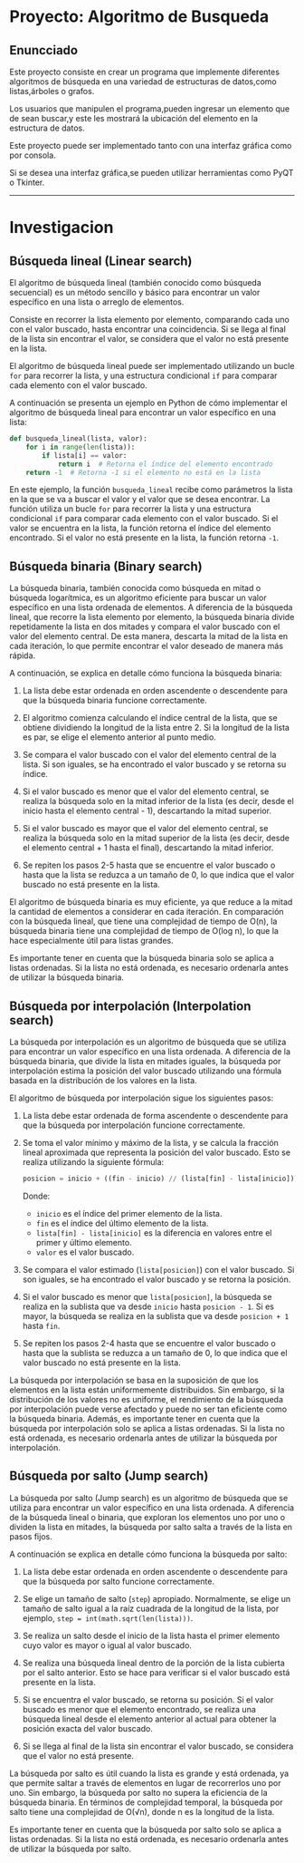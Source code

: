 

# **Proyecto: Algoritmo de Busqueda**

## **Enuncciado**



Este proyecto consiste en crear un programa que implemente diferentes algoritmos de
búsqueda en una variedad de estructuras de datos,como listas,árboles o grafos. 

Los usuarios que manipulen el programa,pueden ingresar un elemento que de sean buscar,y este les
mostrará la ubicación del elemento en la estructura de datos.

Este proyecto puede ser implementado tanto con una interfaz gráfica como por consola.

Si se desea una interfaz gráfica,se pueden utilizar herramientas como PyQT o Tkinter.

---

# **Investigacion**




## **Búsqueda lineal (Linear search)**




El algoritmo de búsqueda lineal (también conocido como búsqueda secuencial) es un método sencillo y básico para encontrar un valor específico en una lista o arreglo de elementos. 

Consiste en recorrer la lista elemento por elemento, comparando cada uno con el valor buscado, hasta encontrar una coincidencia. Si se llega al final de la lista sin encontrar el valor, se considera que el valor no está presente en la lista.

El algoritmo de búsqueda lineal puede ser implementado utilizando un bucle `for` para recorrer la lista, y una estructura condicional `if` para comparar cada elemento con el valor buscado.

A continuación se presenta un ejemplo en Python de cómo implementar el algoritmo de búsqueda lineal para encontrar un valor específico en una lista:

```python
def busqueda_lineal(lista, valor):
    for i in range(len(lista)):
        if lista[i] == valor:
            return i  # Retorna el índice del elemento encontrado
    return -1  # Retorna -1 si el elemento no está en la lista
```

En este ejemplo, la función `busqueda_lineal` recibe como parámetros la lista en la que se va a buscar el valor y el valor que se desea encontrar. La función utiliza un bucle `for` para recorrer la lista y una estructura condicional `if` para comparar cada elemento con el valor buscado. Si el valor se encuentra en la lista, la función retorna el índice del elemento encontrado. Si el valor no está presente en la lista, la función retorna `-1`.

## **Búsqueda binaria (Binary search)**


La búsqueda binaria, también conocida como búsqueda en mitad o búsqueda logarítmica, es un algoritmo eficiente para buscar un valor específico en una lista ordenada de elementos. A diferencia de la búsqueda lineal, que recorre la lista elemento por elemento, la búsqueda binaria divide repetidamente la lista en dos mitades y compara el valor buscado con el valor del elemento central. De esta manera, descarta la mitad de la lista en cada iteración, lo que permite encontrar el valor deseado de manera más rápida.

A continuación, se explica en detalle cómo funciona la búsqueda binaria:

1. La lista debe estar ordenada en orden ascendente o descendente para que la búsqueda binaria funcione correctamente.

2. El algoritmo comienza calculando el índice central de la lista, que se obtiene dividiendo la longitud de la lista entre 2. Si la longitud de la lista es par, se elige el elemento anterior al punto medio.

3. Se compara el valor buscado con el valor del elemento central de la lista. Si son iguales, se ha encontrado el valor buscado y se retorna su índice.

4. Si el valor buscado es menor que el valor del elemento central, se realiza la búsqueda solo en la mitad inferior de la lista (es decir, desde el inicio hasta el elemento central - 1), descartando la mitad superior.

5. Si el valor buscado es mayor que el valor del elemento central, se realiza la búsqueda solo en la mitad superior de la lista (es decir, desde el elemento central + 1 hasta el final), descartando la mitad inferior.

6. Se repiten los pasos 2-5 hasta que se encuentre el valor buscado o hasta que la lista se reduzca a un tamaño de 0, lo que indica que el valor buscado no está presente en la lista.

El algoritmo de búsqueda binaria es muy eficiente, ya que reduce a la mitad la cantidad de elementos a considerar en cada iteración. En comparación con la búsqueda lineal, que tiene una complejidad de tiempo de O(n), la búsqueda binaria tiene una complejidad de tiempo de O(log n), lo que la hace especialmente útil para listas grandes.

Es importante tener en cuenta que la búsqueda binaria solo se aplica a listas ordenadas. Si la lista no está ordenada, es necesario ordenarla antes de utilizar la búsqueda binaria.



## **Búsqueda por interpolación (Interpolation search)**





La búsqueda por interpolación es un algoritmo de búsqueda que se utiliza para encontrar un valor específico en una lista ordenada. A diferencia de la búsqueda binaria, que divide la lista en mitades iguales, la búsqueda por interpolación estima la posición del valor buscado utilizando una fórmula basada en la distribución de los valores en la lista.

El algoritmo de búsqueda por interpolación sigue los siguientes pasos:

1. La lista debe estar ordenada de forma ascendente o descendente para que la búsqueda por interpolación funcione correctamente.

2. Se toma el valor mínimo y máximo de la lista, y se calcula la fracción lineal aproximada que representa la posición del valor buscado. Esto se realiza utilizando la siguiente fórmula:

   ```python
   posicion = inicio + ((fin - inicio) // (lista[fin] - lista[inicio])) * (valor - lista[inicio])
   ```

   Donde:
   - `inicio` es el índice del primer elemento de la lista.
   - `fin` es el índice del último elemento de la lista.
   - `lista[fin] - lista[inicio]` es la diferencia en valores entre el primer y último elemento.
   - `valor` es el valor buscado.

3. Se compara el valor estimado (`lista[posicion]`) con el valor buscado. Si son iguales, se ha encontrado el valor buscado y se retorna la posición.

4. Si el valor buscado es menor que `lista[posicion]`, la búsqueda se realiza en la sublista que va desde `inicio` hasta `posicion - 1`. Si es mayor, la búsqueda se realiza en la sublista que va desde `posicion + 1` hasta `fin`.

5. Se repiten los pasos 2-4 hasta que se encuentre el valor buscado o hasta que la sublista se reduzca a un tamaño de 0, lo que indica que el valor buscado no está presente en la lista.

La búsqueda por interpolación se basa en la suposición de que los elementos en la lista están uniformemente distribuidos. Sin embargo, si la distribución de los valores no es uniforme, el rendimiento de la búsqueda por interpolación puede verse afectado y puede no ser tan eficiente como la búsqueda binaria. Además, es importante tener en cuenta que la búsqueda por interpolación solo se aplica a listas ordenadas. Si la lista no está ordenada, es necesario ordenarla antes de utilizar la búsqueda por interpolación.





## **Búsqueda por salto (Jump search)**



La búsqueda por salto (Jump search) es un algoritmo de búsqueda que se utiliza para encontrar un valor específico en una lista ordenada. A diferencia de la búsqueda lineal o binaria, que exploran los elementos uno por uno o dividen la lista en mitades, la búsqueda por salto salta a través de la lista en pasos fijos.

A continuación se explica en detalle cómo funciona la búsqueda por salto:

1. La lista debe estar ordenada en orden ascendente o descendente para que la búsqueda por salto funcione correctamente.

2. Se elige un tamaño de salto (`step`) apropiado. Normalmente, se elige un tamaño de salto igual a la raíz cuadrada de la longitud de la lista, por ejemplo, `step = int(math.sqrt(len(lista)))`.

3. Se realiza un salto desde el inicio de la lista hasta el primer elemento cuyo valor es mayor o igual al valor buscado.

4. Se realiza una búsqueda lineal dentro de la porción de la lista cubierta por el salto anterior. Esto se hace para verificar si el valor buscado está presente en la lista.

5. Si se encuentra el valor buscado, se retorna su posición. Si el valor buscado es menor que el elemento encontrado, se realiza una búsqueda lineal desde el elemento anterior al actual para obtener la posición exacta del valor buscado.

6. Si se llega al final de la lista sin encontrar el valor buscado, se considera que el valor no está presente.

La búsqueda por salto es útil cuando la lista es grande y está ordenada, ya que permite saltar a través de elementos en lugar de recorrerlos uno por uno. Sin embargo, la búsqueda por salto no supera la eficiencia de la búsqueda binaria. En términos de complejidad temporal, la búsqueda por salto tiene una complejidad de O(√n), donde n es la longitud de la lista.

Es importante tener en cuenta que la búsqueda por salto solo se aplica a listas ordenadas. Si la lista no está ordenada, es necesario ordenarla antes de utilizar la búsqueda por salto.
